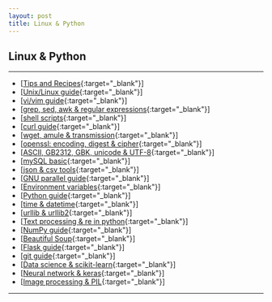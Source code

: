 ```yaml
---
layout: post
title: Linux & Python
---
```

## Linux & Python

***

- [[Tips and Recipes][add00]{:target="_blank"}]    
- [[Unix/Linux guide][add001]{:target="_blank"}]    
- [[vi/vim guide][add13]{:target="_blank"}]    
- [[grep, sed, awk & regular expressions][add01]{:target="_blank"}]    
- [[shell scripts][add02]{:target="_blank"}]    
- [[curl guide][add03]{:target="_blank"}]    
- [[wget, amule & transmission][add04]{:target="_blank"}]    
- [[openssl: encoding, digest & cipher][add05]{:target="_blank"}]    
- [[ASCII, GB2312, GBK, unicode & UTF-8][add06]{:target="_blank"}]    
- [[mySQL basic][add07]{:target="_blank"}]    
- [[json & csv tools][add08]{:target="_blank"}]    
- [[GNU parallel guide][add09]{:target="_blank"}]    
- [[Environment variables][add10]{:target="_blank"}]    
- [[Python guide][add11]{:target="_blank"}]  
- [[time & datetime][add16]{:target="_blank"}]  
- [[urllib & urllib2][add15]{:target="_blank"}]   
- [[Text processing & re in python][add14]{:target="_blank"}]  
- [[NumPy guide][add17]{:target="_blank"}]  
- [[Beautiful Soup][add12]{:target="_blank"}]
- [[Flask guide][add18]{:target="_blank"}]    
- [[git guide][add19]{:target="_blank"}]    
- [[Data science & scikit-learn][add20]{:target="_blank"}]  
- [[Neural network & keras][add21]{:target="_blank"}]
- [[Image processing & PIL][add22]{:target="_blank"}] 

[add00]:http://about.uuspider.com/2015/10/15/tips.html
[add001]:http://about.uuspider.com/2015/07/06/linuxbeginner.html
[add01]:http://about.uuspider.com/2015/07/15/grep.html
[add02]:http://about.uuspider.com/2015/07/28/shell.html
[add03]:http://about.uuspider.com/2015/07/25/curl.html
[add04]:http://about.uuspider.com/2015/06/21/downloadtool.html
[add05]:http://about.uuspider.com/2015/08/07/sslinshell.html
[add06]:http://about.uuspider.com/2015/07/20/decode.html
[add07]:http://about.uuspider.com/2015/08/02/mysql.html
[add08]:http://about.uuspider.com/2015/08/23/csvkit.html
[add09]:http://about.uuspider.com/2015/09/22/parallel.html
[add10]:http://about.uuspider.com/2015/10/31/envvar.html
[add11]:http://about.uuspider.com/2015/11/11/python.html
[add12]:http://about.uuspider.com/2015/08/04/beautifulsoup.html
[add13]:http://about.uuspider.com/2015/11/28/vi.html
[add14]:http://about.uuspider.com/2016/04/08/pyre.html
[add15]:http://about.uuspider.com/2015/06/27/pyurl.html
[add16]:http://about.uuspider.com/2016/11/03/pytime.html
[add17]:http://about.uuspider.com/2015/08/29/numpy.html
[add18]:http://about.uuspider.com/2015/11/29/flask.html
[add19]:http://about.uuspider.com/2017/03/21/git.html
[add20]:http://about.uuspider.com/2017/08/27/scikit.html
[add21]:http://about.uuspider.com/2017/10/10/keras.html
[add22]:http://about.uuspider.com/2017/10/19/pil.html

***
